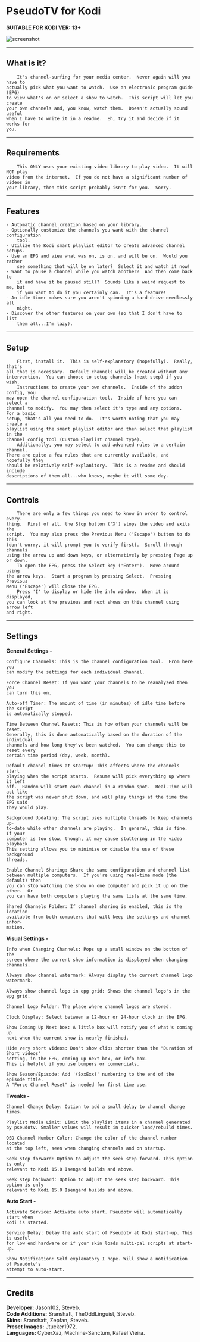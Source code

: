 PseudoTV for Kodi
=================

**SUITABLE FOR KODI VER: 13+**

![screenshot](https://raw.githubusercontent.com/Steveb1968/script.pseudotv/master/resources/screenshots/screenshot-01.png)

-----------
What is it?
-----------
        It's channel-surfing for your media center.  Never again will you have to
    actually pick what you want to watch.  Use an electronic program guide (EPG)
    to view what's on or select a show to watch.  This script will let you create
    your own channels and, you know, watch them.  Doesn't actually sound useful
    when I have to write it in a readme.  Eh, try it and decide if it works for
    you.


------------
Requirements
------------
        This ONLY uses your existing video library to play video.  It will NOT play
    video from the internet.  If you do not have a significant number of videos in
    your library, then this script probably isn't for you.  Sorry.


--------
Features
--------
    - Automatic channel creation based on your library.
    - Optionally customize the channels you want with the channel configuration
        tool.
    - Utilize the Kodi smart playlist editor to create advanced channel setups.
    - Use an EPG and view what was on, is on, and will be on.  Would you rather
        see something that will be on later?  Select it and watch it now!
    - Want to pause a channel while you watch another?  And then come back to
        it and have it be paused still?  Sounds like a weird request to me, but
        if you want to do it you certainly can.  It's a feature!
    - An idle-timer makes sure you aren't spinning a hard-drive needlessly all
        night.
    - Discover the other features on your own (so that I don't have to list
        them all...I'm lazy).


-----
Setup
-----
        First, install it.  This is self-explanatory (hopefully).  Really, that's
    all that is necessary.  Default channels will be created without any
    intervention.  You can choose to setup channels (next step) if you wish.
        Instructions to create your own channels.  Inside of the addon config, you
    may open the channel configuration tool.  Inside of here you can select a
    channel to modify.  You may then select it's type and any options.  For a basic
    setup, that's all you need to do.  It's worth noting that you may create a
    playlist using the smart playlist editor and then select that playlist in the
    channel config tool (Custom Playlist channel type).
        Additionally, you may select to add advanced rules to a certain channel.
    There are quite a few rules that are currently available, and hopefully they
    should be relatively self-explanitory.  This is a readme and should include
    descriptions of them all...who knows, maybe it will some day.


--------
Controls
--------
        There are only a few things you need to know in order to control every-
    thing.  First of all, the Stop button ('X') stops the video and exits the
    script.  You may also press the Previous Menu ('Escape') button to do this
    (don't worry, it will prompt you to verify first).  Scroll through channels
    using the arrow up and down keys, or alternatively by pressing Page up or down.
        To open the EPG, press the Select key ('Enter').  Move around using
    the arrow keys.  Start a program by pressing Select.  Pressing Previous
    Menu ('Escape') will close the EPG.
        Press 'I' to display or hide the info window.  When it is displayed,
    you can look at the previous and next shows on this channel using arrow left
    and right.


--------
Settings
--------

**General Settings -**

    Configure Channels: This is the channel configuration tool.  From here you
    can modify the settings for each individual channel.
    
    Force Channel Reset: If you want your channels to be reanalyzed then you
    can turn this on.

    Auto-off Timer: The amount of time (in minutes) of idle time before the script
    is automatically stopped.

    Time Between Channel Resets: This is how often your channels will be reset.
    Generally, this is done automatically based on the duration of the individual
    channels and how long they've been watched.  You can change this to reset every
    certain time period (day, week, month).

    Default channel times at startup: This affects where the channels start
    playing when the script starts.  Resume will pick everything up where it left
    off.  Random will start each channel in a random spot.  Real-Time will act like
    the script was never shut down, and will play things at the time the EPG said
    they would play.

    Background Updating: The script uses multiple threads to keep channels up-
    to-date while other channels are playing.  In general, this is fine.  If your
    computer is too slow, though, it may cause stuttering in the video playback.
    This setting allows you to minimize or disable the use of these background
    threads.

    Enable Channel Sharing: Share the same configuration and channel list
    between multiple computers.  If you're using real-time mode (the default) then
    you can stop watching one show on one computer and pick it up on the other.  Or
    you can have both computers playing the same lists at the same time.

    Shared Channels Folder: If channel sharing is enabled, this is the location
    available from both computers that will keep the settings and channel infor-
    mation.


**Visual Settings -**

    Info when Changing Channels: Pops up a small window on the bottom of the
    screen where the current show information is displayed when changing channels.

    Always show channel watermark: Always display the current channel logo watermark.
    
    Always show channel logo in epg grid: Shows the channel logo's in the epg grid.

    Channel Logo Folder: The place where channel logos are stored.

    Clock Display: Select between a 12-hour or 24-hour clock in the EPG.

    Show Coming Up Next box: A little box will notify you of what's coming up
    next when the current show is nearly finished.

    Hide very short videos: Don't show clips shorter than the "Duration of Short videos"
    setting, in the EPG, coming up next box, or info box.
    This is helpful if you use bumpers or commercials.

    Show Season/Episode: Add '(SxxExx)' numbering to the end of the episode title.
    A "Force Channel Reset" is needed for first time use.


**Tweaks -**

    Channel Change Delay: Option to add a small delay to channel change times.

    Playlist Media Limit: Limit the playlist items in a channel generated
    by pseudotv. Smaller values will result in quicker load/rebuild times.

    OSD Channel Number Color: Change the color of the channel number located
    at the top left, seen when changing channels and on startup.

    Seek step forward: Option to adjust the seek step forward. This option is only
    relevant to Kodi 15.0 Isengard builds and above.

    Seek step backward: Option to adjust the seek step backward. This option is only
    relevant to Kodi 15.0 Isengard builds and above.


**Auto Start -**

    Activate Service: Activate auto start. Pseudotv will automatically start when
    kodi is started.

    Service Delay: Delay the auto start of Pseudotv at Kodi start-up. This is useful
    for low end hardware or if your skin loads multi-pal scripts at start-up.

    Show Notification: Self explanatory I hope. Will show a notification of Pseudotv's
    attempt to auto-start.


-------
Credits
-------
**Developer:** Jason102, Steveb.<br>
**Code Additions:** Sranshaft, TheOddLinguist, Steveb.<br>
**Skins:** Sranshaft, Zepfan, Steveb.<br>
**Preset Images:** Jtucker1972.<br>
**Languages:** CyberXaz, Machine-Sanctum, Rafael Vieira.